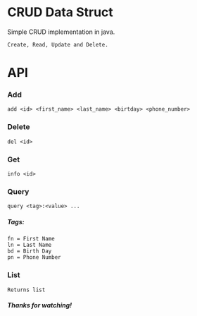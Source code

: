# CRUD Data Struct
Simple CRUD implementation in java.

`
Create, Read, Update and Delete.
`
<br>

# API

### Add
```
add <id> <first_name> <last_name> <birtday> <phone_number>
```

### Delete
```
del <id>
```

### Get
```
info <id>
```

### Query
```
query <tag>:<value> ...
```
##### Tags:
`fn = First Name` <br>
`ln = Last Name` <br>
`bd = Birth Day` <br>
`pn = Phone Number` <br>

### List
```
Returns list
```

##### Thanks for watching!
